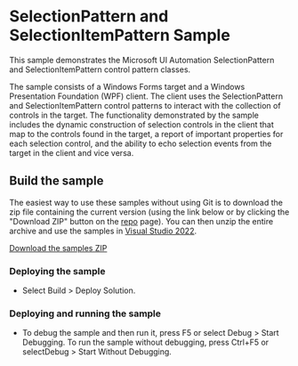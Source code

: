 
# SelectionPattern and SelectionItemPattern Sample
This sample demonstrates the Microsoft UI Automation SelectionPattern and SelectionItemPattern control pattern classes.

The sample consists of a Windows Forms target and a Windows Presentation Foundation (WPF) client. The client uses the SelectionPattern and SelectionItemPattern control patterns to interact with the collection of controls in the target. The functionality demonstrated by the sample includes the dynamic construction of selection controls in the client that map to the controls found in the target, a report of important properties for each selection control, and the ability to echo selection events from the target in the client and vice versa.

## Build the sample
The easiest way to use these samples without using Git is to download the zip file containing the current version (using the link below or by clicking the "Download ZIP" button on the [repo](https://github.com/microsoft/WPF-Samples?tab=readme-ov-file) page). You can then unzip the entire archive and use the samples in [Visual Studio 2022](https://www.visualstudio.com/wpf-vs).

[Download the samples ZIP](../../archive/main.zip)

### Deploying the sample
- Select Build > Deploy Solution. 

### Deploying and running the sample
- To debug the sample and then run it, press F5 or select Debug >  Start Debugging. To run the sample without debugging, press Ctrl+F5 or selectDebug > Start Without Debugging. 

